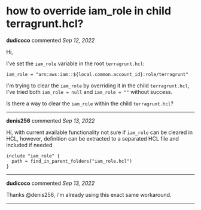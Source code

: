 # how to override iam_role in child terragrunt.hcl?

**dudicoco** commented *Sep 12, 2022*

Hi,

I've set the `iam_role` variable in the root `terragrunt.hcl`:
```hcl
iam_role = "arn:aws:iam::${local.common.account_id}:role/terragrunt"
```

I'm trying to clear the `iam_role` by overriding it in the child `terragrunt.hcl`, I've tried both `iam_role = null` and `iam_role = ""` without success.

Is there a way to clear the `iam_role` within the child `terragrunt.hcl`?
<br />
***


**denis256** commented *Sep 13, 2022*

Hi,
with current available functionality not sure if `iam_role` can be cleared in HCL, however, definition can be extracted to a separated HCL file and included if needed

```
include "iam_role" {
  path = find_in_parent_folders("iam_role.hcl")
}
```
***

**dudicoco** commented *Sep 13, 2022*

Thanks @denis256, i'm already using this exact same workaround.

***

